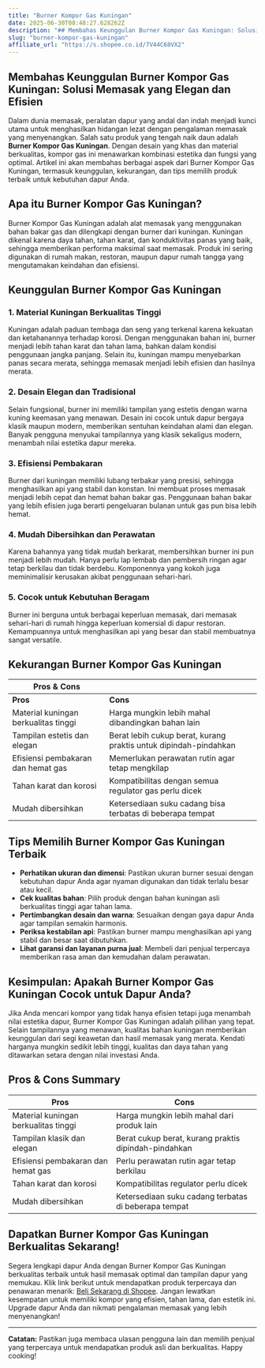 ```yaml
---
title: "Burner Kompor Gas Kuningan"
date: 2025-06-30T08:48:27.628262Z
description: "## Membahas Keunggulan Burner Kompor Gas Kuningan: Solusi Memasak yang Elegan dan Efisien..."
slug: "burner-kompor-gas-kuningan"
affiliate_url: "https://s.shopee.co.id/7V44C68VX2"
---
```

## Membahas Keunggulan Burner Kompor Gas Kuningan: Solusi Memasak yang Elegan dan Efisien

Dalam dunia memasak, peralatan dapur yang andal dan indah menjadi kunci utama untuk menghasilkan hidangan lezat dengan pengalaman memasak yang menyenangkan. Salah satu produk yang tengah naik daun adalah **Burner Kompor Gas Kuningan**. Dengan desain yang khas dan material berkualitas, kompor gas ini menawarkan kombinasi estetika dan fungsi yang optimal. Artikel ini akan membahas berbagai aspek dari Burner Kompor Gas Kuningan, termasuk keunggulan, kekurangan, dan tips memilih produk terbaik untuk kebutuhan dapur Anda.

## Apa itu Burner Kompor Gas Kuningan?

Burner Kompor Gas Kuningan adalah alat memasak yang menggunakan bahan bakar gas dan dilengkapi dengan burner dari kuningan. Kuningan dikenal karena daya tahan, tahan karat, dan konduktivitas panas yang baik, sehingga memberikan performa maksimal saat memasak. Produk ini sering digunakan di rumah makan, restoran, maupun dapur rumah tangga yang mengutamakan keindahan dan efisiensi.

## Keunggulan Burner Kompor Gas Kuningan

### 1. Material Kuningan Berkualitas Tinggi
Kuningan adalah paduan tembaga dan seng yang terkenal karena kekuatan dan ketahanannya terhadap korosi. Dengan menggunakan bahan ini, burner menjadi lebih tahan karat dan tahan lama, bahkan dalam kondisi penggunaan jangka panjang. Selain itu, kuningan mampu menyebarkan panas secara merata, sehingga memasak menjadi lebih efisien dan hasilnya merata.

### 2. Desain Elegan dan Tradisional
Selain fungsional, burner ini memiliki tampilan yang estetis dengan warna kuning keemasan yang menawan. Desain ini cocok untuk dapur bergaya klasik maupun modern, memberikan sentuhan keindahan alami dan elegan. Banyak pengguna menyukai tampilannya yang klasik sekaligus modern, menambah nilai estetika dapur mereka.

### 3. Efisiensi Pembakaran
Burner dari kuningan memiliki lubang terbakar yang presisi, sehingga menghasilkan api yang stabil dan konstan. Ini membuat proses memasak menjadi lebih cepat dan hemat bahan bakar gas. Penggunaan bahan bakar yang lebih efisien juga berarti pengeluaran bulanan untuk gas pun bisa lebih hemat.

### 4. Mudah Dibersihkan dan Perawatan
Karena bahannya yang tidak mudah berkarat, membersihkan burner ini pun menjadi lebih mudah. Hanya perlu lap lembab dan pembersih ringan agar tetap berkilau dan tidak berdebu. Komponennya yang kokoh juga meminimalisir kerusakan akibat penggunaan sehari-hari.

### 5. Cocok untuk Kebutuhan Beragam
Burner ini berguna untuk berbagai keperluan memasak, dari memasak sehari-hari di rumah hingga keperluan komersial di dapur restoran. Kemampuannya untuk menghasilkan api yang besar dan stabil membuatnya sangat versatile.

## Kekurangan Burner Kompor Gas Kuningan

| **Pros & Cons**                         |                                         |
|----------------------------------------|-----------------------------------------|
| **Pros**                              | **Cons**                               |
| Material kuningan berkualitas tinggi | Harga mungkin lebih mahal dibandingkan bahan lain |
| Tampilan estetis dan elegan          | Berat lebih cukup berat, kurang praktis untuk dipindah-pindahkan |
| Efisiensi pembakaran dan hemat gas   | Memerlukan perawatan rutin agar tetap mengkilap |
| Tahan karat dan korosi               | Kompatibilitas dengan semua regulator gas perlu dicek |
| Mudah dibersihkan                     | Ketersediaan suku cadang bisa terbatas di beberapa tempat |

## Tips Memilih Burner Kompor Gas Kuningan Terbaik

- **Perhatikan ukuran dan dimensi**: Pastikan ukuran burner sesuai dengan kebutuhan dapur Anda agar nyaman digunakan dan tidak terlalu besar atau kecil.
- **Cek kualitas bahan**: Pilih produk dengan bahan kuningan asli berkualitas tinggi agar tahan lama.
- **Pertimbangkan desain dan warna**: Sesuaikan dengan gaya dapur Anda agar tampilan semakin harmonis.
- **Periksa kestabilan api**: Pastikan burner mampu menghasilkan api yang stabil dan besar saat dibutuhkan.
- **Lihat garansi dan layanan purna jual**: Membeli dari penjual terpercaya memberikan rasa aman dan kemudahan dalam perawatan.

## Kesimpulan: Apakah Burner Kompor Gas Kuningan Cocok untuk Dapur Anda?

Jika Anda mencari kompor yang tidak hanya efisien tetapi juga menambah nilai estetika dapur, Burner Kompor Gas Kuningan adalah pilihan yang tepat. Selain tampilannya yang menawan, kualitas bahan kuningan memberikan keunggulan dari segi keawetan dan hasil memasak yang merata. Kendati harganya mungkin sedikit lebih tinggi, kualitas dan daya tahan yang ditawarkan setara dengan nilai investasi Anda.

## Pros & Cons Summary

| **Pros**                                   | **Cons**                                              |
|--------------------------------------------|--------------------------------------------------------|
| Material kuningan berkualitas tinggi       | Harga mungkin lebih mahal dari produk lain           |
| Tampilan klasik dan elegan                | Berat cukup berat, kurang praktis dipindah-pindahkan |
| Efisiensi pembakaran dan hemat gas       | Perlu perawatan rutin agar tetap berkilau           |
| Tahan karat dan korosi                   | Kompatibilitas regulator perlu dicek                |
| Mudah dibersihkan                         | Ketersediaan suku cadang terbatas di beberapa tempat |

## Dapatkan Burner Kompor Gas Kuningan Berkualitas Sekarang!

Segera lengkapi dapur Anda dengan Burner Kompor Gas Kuningan berkualitas terbaik untuk hasil memasak optimal dan tampilan dapur yang memukau. Klik link berikut untuk mendapatkan produk terpercaya dan penawaran menarik: [Beli Sekarang di Shopee](https://s.shopee.co.id/7V44C68VX2). Jangan lewatkan kesempatan untuk memiliki kompor yang efisien, tahan lama, dan estetik ini. Upgrade dapur Anda dan nikmati pengalaman memasak yang lebih menyenangkan!

---

**Catatan:** Pastikan juga membaca ulasan pengguna lain dan memilih penjual yang terpercaya untuk mendapatkan produk asli dan berkualitas. Happy cooking!